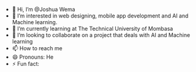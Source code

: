 - 👋 Hi, I’m @Joshua Wema
- 👀 I’m interested in web designing, mobile app development and AI and Machine learning.
- 🌱 I’m currently learning at The Technical University of Mombasa
- 💞️ I’m looking to collaborate on a project that deals with AI and Machine learning
- 📫 How to reach me
- 😄 Pronouns: He
- ⚡ Fun fact: 

<!---
Joshua wema is a ✨ special ✨ repository because its `README.md` (this file) appears on your GitHub profile.
You can click the Preview link to take a look at your changes.
--->
